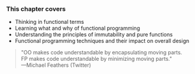 ### This chapter covers
- Thinking in functional terms
- Learning what and why of functional programming
- Understanding the principles of immutability and pure functions
- Functional programming techniques and their impact on overall design

> "OO makes code understandable by encapsulating moving parts. <br/>
> FP makes code understandable by minimizing moving parts." <br/>
> —Michael Feathers (Twitter)
